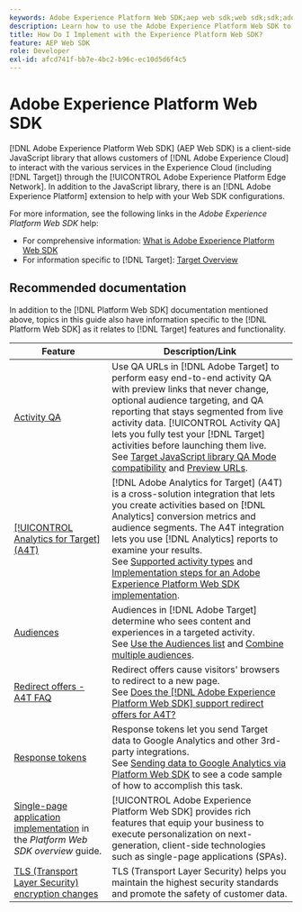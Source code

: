 ```yaml
---
keywords: Adobe Experience Platform Web SDK;aep web sdk;web sdk;sdk;adobe experience cloud;platform edge network;adobe experience platform edge network;edge network;aep edge network
description: Learn how to use the Adobe Experience Platform Web SDK to interact with the various services in the Adobe Experience Cloud through the AEP Edge Network.
title: How Do I Implement with the Experience Platform Web SDK?
feature: AEP Web SDK
role: Developer
exl-id: afcd741f-bb7e-4bc2-b96c-ec10d5d6f4c5
---
```

# Adobe Experience Platform Web SDK

[!DNL Adobe Experience Platform Web SDK] (AEP Web SDK) is a client-side JavaScript library that allows customers of [!DNL Adobe Experience Cloud] to interact with the various services in the Experience Cloud (including [!DNL Target]) through the [!UICONTROL Adobe Experience Platform Edge Network]. In addition to the JavaScript library, there is an [!DNL Adobe Experience Platform] extension to help with your Web SDK configurations.

For more information, see the following links in the *Adobe Experience Platform Web SDK* help:

* For comprehensive information: [What is Adobe Experience Platform Web SDK](https://experienceleague.adobe.com/docs/experience-platform/edge/home.html)
* For information specific to [!DNL Target]: [Target Overview](https://experienceleague.adobe.com/docs/experience-platform/edge/personalization/adobe-target/target-overview.html)

## Recommended documentation

In addition to the [!DNL Platform Web SDK] documentation mentioned above, topics in this guide also have information specific to the [!DNL Platform Web SDK] as it relates to [!DNL Target] features and functionality.

|Feature|Description/Link|
| --- | --- |
|[Activity QA](/help/c-activities/c-activity-qa/activity-qa.md)|Use QA URLs in [!DNL Adobe Target] to perform easy end-to-end activity QA with preview links that never change, optional audience targeting, and QA reporting that stays segmented from live activity data. [!UICONTROL Activity QA] lets you fully test your [!DNL Target] activities before launching them live.<br>See [Target JavaScript library QA Mode compatibility](/help/c-activities/c-activity-qa/activity-qa.md#compatibility) and [Preview URLs](/help/c-activities/c-activity-qa/activity-qa.md#preview).|
|[[!UICONTROL Analytics for Target] (A4T)](/help/c-integrating-target-with-mac/a4t/a4t.md)|[!DNL Adobe Analytics for Target] (A4T) is a cross-solution integration that lets you create activities based on [!DNL Analytics] conversion metrics and audience segments. The A4T integration lets you use [!DNL Analytics] reports to examine your results.<br>See [Supported activity types](/help/c-integrating-target-with-mac/a4t/a4t.md#section_F487896214BF4803AF78C552EF1669AA) and [Implementation steps for an Adobe Experience Platform Web SDK implementation](/help/c-integrating-target-with-mac/a4t/a4timplementation.md#platform).|
|[Audiences](/help/c-target/target.md)|Audiences in [!DNL Adobe Target] determine who sees content and experiences in a targeted activity.<br>See [Use the Audiences list](/help/c-target/c-audiences/audiences.md#use-list) and [Combine multiple audiences](/help/c-target/combining-multiple-audiences.md).|
|[Redirect offers - A4T FAQ](/help/c-integrating-target-with-mac/a4t/r-a4t-faq/a4t-faq-redirect-offers.md)|Redirect offers cause visitors' browsers to redirect to a new page.<br>See [Does the [!DNL Adobe Experience Platform Web SDK] support redirect offers for A4T?](/help/c-integrating-target-with-mac/a4t/r-a4t-faq/a4t-faq-redirect-offers.md#platform)|
|[Response tokens](/help/administrating-target/response-tokens.md)|Response tokens let you send Target data to Google Analytics and other 3rd-party integrations.<br>See [Sending data to Google Analytics via Platform Web SDK](/help/administrating-target/response-tokens.md#platform-web-sdk) to see a code sample of how to accomplish this task.|
|[Single-page application implementation](https://experienceleague.adobe.com/docs/experience-platform/edge/personalization/adobe-target/spa-implementation.html?lang=en) in the *Platform Web SDK overview* guide. |[!UICONTROL Adobe Experience Platform Web SDK] provides rich features that equip your business to execute personalization on next-generation, client-side technologies such as single-page applications (SPAs).|
|[TLS (Transport Layer Security) encryption changes](/help/c-implementing-target/c-considerations-before-you-implement-target/tls-transport-layer-security-encryption.md)|TLS (Transport Layer Security) helps you maintain the highest security standards and promote the safety of customer data.|
